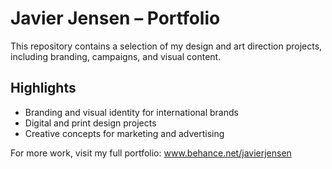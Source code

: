 # Javier Jensen – Portfolio

This repository contains a selection of my design and art direction projects, including branding, campaigns, and visual content.

## Highlights
- Branding and visual identity for international brands
- Digital and print design projects
- Creative concepts for marketing and advertising

For more work, visit my full portfolio: www.behance.net/javierjensen
